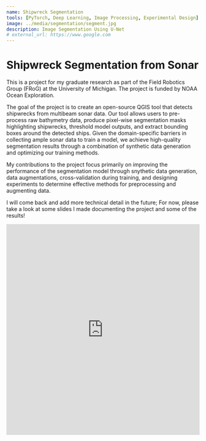 ```yaml
---
name: Shipwreck Segmentation
tools: [PyTorch, Deep Learning, Image Processing, Experimental Design]
image: ../media/segmentation/segment.jpg
description: Image Segmentation Using U-Net
# external_url: https://www.google.com
---
```


# Shipwreck Segmentation from Sonar 
This is a project for my graduate research as part of the Field Robotics Group (FRoG) at the University of Michigan. The project is funded by NOAA Ocean Exploration. 

The goal of the project is to create an open-source QGIS tool that detects shipwrecks from multibeam sonar data. Our tool allows users to pre-process raw bathymetry data, produce pixel-wise segmentation masks highlighting shipwrecks, threshold model outputs, and extract bounding boxes around the detected ships. Given the domain-specific barriers in collecting ample sonar data to train a model, we achieve high-quality segmentation results through a combination of synthetic data generation and optimizing our training methods. 

My contributions to the project focus primarily on improving the performance of the segmentation model through snythetic data generation, data augmentations, cross-validation during training, and designing experiments to determine effective methods for preprocessing and augmenting data. 

I will come back and add more technical detail in the future; For now, please take a look at some slides I made documenting the project and some of the results! 

<div style="max-width: 1000px; margin: 0 auto;">
  <iframe 
    src="https://docs.google.com/presentation/d/e/2PACX-1vSp7rXooUVYhjrFyBV1YMdYPPd0Uiy6KxOufTRdvL7gMIkSiG5qs9GqFUxCcMjuz3xzjKBMGnFEoxFz/pubembed?start=false&loop=false&delayms=30000"
    frameborder="0" width="100%" height="550px" 
    allowfullscreen="true" mozallowfullscreen="true" webkitallowfullscreen="true">
  </iframe>
</div>